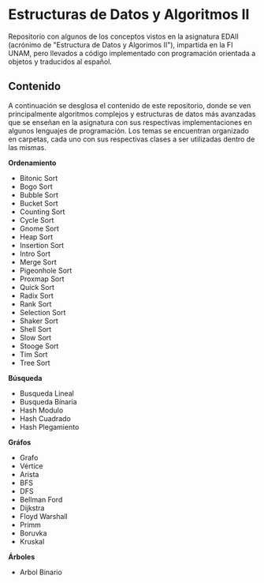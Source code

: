 # Estructuras de Datos y Algoritmos II

Repositorio con algunos de los conceptos vistos en la asignatura EDAII (acrónimo de "Estructura de Datos y Algorimos II"), impartida en la FI UNAM, pero llevados a código implementado con programación orientada a objetos y traducidos al español.

## Contenido

A continuación se desglosa el contenido de este repositorio, donde se ven principalmente algoritmos complejos y estructuras de datos más avanzadas que se enseñan en la asignatura con sus respectivas implementaciones en algunos lenguajes de programación.  Los temas se encuentran organizado en carpetas, cada uno con sus respectivas clases a ser utilizadas dentro de las mismas.

**Ordenamiento**
- Bitonic Sort
- Bogo Sort
- Bubble Sort
- Bucket Sort
- Counting Sort
- Cycle Sort
- Gnome Sort
- Heap Sort
- Insertion Sort
- Intro Sort
- Merge Sort
- Pigeonhole Sort
- Proxmap Sort
- Quick Sort
- Radix Sort
- Rank Sort
- Selection Sort
- Shaker Sort
- Shell Sort
- Slow Sort
- Stooge Sort
- Tim Sort
- Tree Sort

**Búsqueda**
- Busqueda Lineal
- Busqueda Binaria
- Hash Modulo
- Hash Cuadrado
- Hash Plegamiento

**Gráfos**
- Grafo
- Vértice
- Arista
- BFS
- DFS
- Bellman Ford
- Dijkstra
- Floyd Warshall
- Primm
- Boruvka
- Kruskal

**Árboles**
- Arbol Binario
